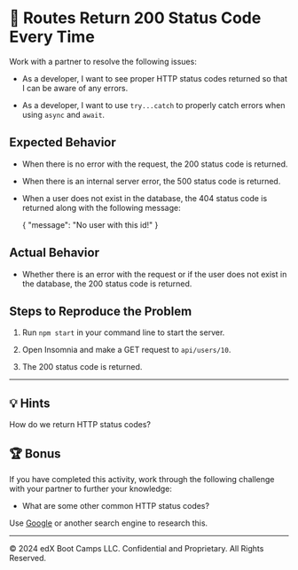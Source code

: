 # 🐛 Routes Return 200 Status Code Every Time

Work with a partner to resolve the following issues:

* As a developer, I want to see proper HTTP status codes returned so that I can be aware of any errors.

* As a developer, I want to use `try...catch` to properly catch errors when using `async` and `await`.

## Expected Behavior

* When there is no error with the request, the 200 status code is returned.

* When there is an internal server error, the 500 status code is returned.

* When a user does not exist in the database, the 404 status code is returned along with the following message:

  {
    "message": "No user with this id!"
  }

## Actual Behavior

* Whether there is an error with the request or if the user does not exist in the database, the 200 status code is returned.

## Steps to Reproduce the Problem

1. Run `npm start` in your command line to start the server.

2. Open Insomnia and make a GET request to `api/users/10`.

3. The 200 status code is returned.

---

## 💡 Hints

How do we return HTTP status codes?

## 🏆 Bonus

If you have completed this activity, work through the following challenge with your partner to further your knowledge:

* What are some other common HTTP status codes?

Use [Google](https://www.google.com) or another search engine to research this.

---
© 2024 edX Boot Camps LLC. Confidential and Proprietary. All Rights Reserved. 
